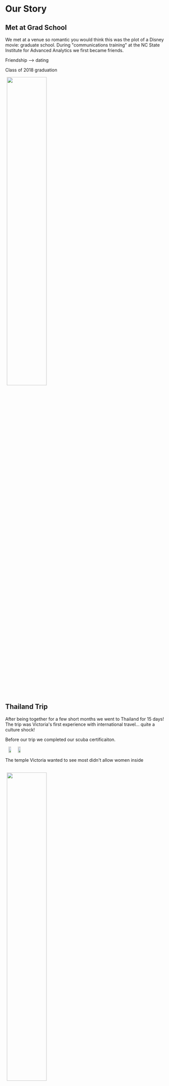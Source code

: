# Our Story

## Met at Grad School
We met at a venue so romantic you would think this was the
plot of a Disney movie: graduate school. During "communications training"
at the NC State Institute for Advanced Analytics we first became friends.

Friendship --> dating

Class of 2018 graduation

<img src="static/iaa_graduation.JPG" style="width: 50%; height: 50%"/>


## Thailand Trip
After being together for a few short months we went to Thailand for 15 days! The trip was Victoria's first experience with international travel... quite a culture shock!

Before our trip we completed our scuba certificaiton.

<style>
.container {
  display: flex;
  align-items: center;
 padding-left: 5px;
}
img{
  margin-left: 5px ;
  margin-right: 5px;
}
</style>
<body>
<div class="container">
    <div class="image"> <img src="static/scuba_cert.jpg" style="width: 50%; height: 50%"/> </div>
    <div class="image"> <img src="static/scuba_koh_phi_phi.jpg" style="width: 50%; height: 50%"/> </div>
</div>
<body>




The temple Victoria wanted to see most didn't allow women inside

<body>
<br>
<div class="image"> <img src="static/silver_temple.jpg" style="width: 50%; height: 50% float:right"/> </div>
<br>
<body>


## Moving Apart

Matt moved to Boston for DraftKings and Victoria moved to Indianapolis for Lilly.

## Moving to Boston

Victoria was working from hope before it was cool
and we've been together in Boston for the past 4 years

## Scuba Trips & Fun Photos

One of our favorite vacation activities is Scuba diving. Over the years
we've had the opportunity to dive in some great places including: Grand Cayman,
Jamaica, Thailand and Key Largo.

## Engagement Photos

On Sunday August 20th, 2023 Matt surprised Victoria on a sunset
tiki barge cruise.
